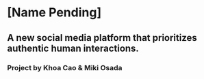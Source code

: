 # [Name Pending]
## A new social media platform that prioritizes authentic human interactions.

### Project by Khoa Cao & Miki Osada
